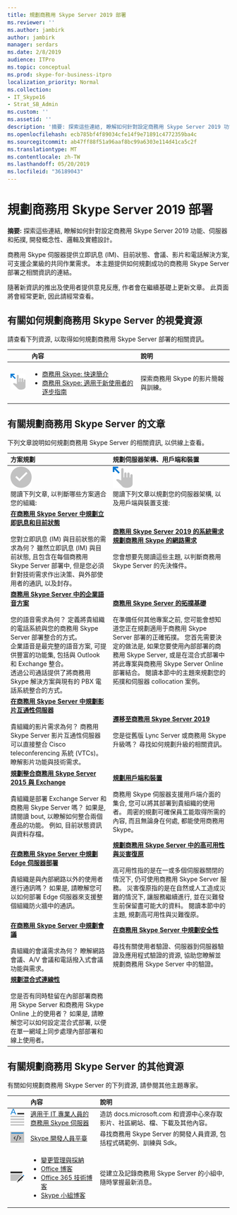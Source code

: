 ```yaml
---
title: 規劃商務用 Skype Server 2019 部署
ms.reviewer: ''
ms.author: jambirk
author: jambirk
manager: serdars
ms.date: 2/8/2019
audience: ITPro
ms.topic: conceptual
ms.prod: skype-for-business-itpro
localization_priority: Normal
ms.collection:
- IT_Skype16
- Strat_SB_Admin
ms.custom: ''
ms.assetid: ''
description: '摘要: 探索這些連結, 瞭解如何針對設定商務用 Skype Server 2019 功能、伺服器和拓撲, 開發概念性、邏輯及實體設計。'
ms.openlocfilehash: ecb785bf4f89034cfe14f9e71891c4772359ba4c
ms.sourcegitcommit: ab47ff88f51a96aaf8bc99a6303e114d41ca5c2f
ms.translationtype: MT
ms.contentlocale: zh-TW
ms.lasthandoff: 05/20/2019
ms.locfileid: "36189043"
---
```

# <a name="plan-for-your-skype-for-business-server-2019-deployment"></a>規劃商務用 Skype Server 2019 部署
 
**摘要:** 探索這些連結, 瞭解如何針對設定商務用 Skype Server 2019 功能、伺服器和拓撲, 開發概念性、邏輯及實體設計。
  
商務用 Skype 伺服器提供立即訊息 (IM)、目前狀態、會議、影片和電話解決方案, 可支援企業級的共同作業需求。 本主題提供如何規劃成功的商務用 Skype Server 部署之相關資訊的連結。 
  
隨著新資訊的推出及使用者提供意見反應, 作者會在繼續基礎上更新文章。 此頁面將會經常更新, 因此請經常查看。
## <a name="visual-resources-about-how-to-plan-for-skype-for-business-server"></a>有關如何規劃商務用 Skype Server 的視覺資源

請查看下列資源, 以取得如何規劃商務用 Skype Server 部署的相關資訊。
  
||內容|說明|
|:--- |:--- |:--- |
|![影片的圖示](../media/get_started.png)|<UL><LI>[商務用 Skype: 快速簡介](https://www.youtube.com/watch?v=PRJqMuwW5yc&amp;feature=youtu.be) </li><li>  [商務用 Skype: 適用于新使用者的逐步指南](https://www.youtube.com/watch?v=7_c4zVJ739M&amp;feature=youtu.be)</li></ul>   |探索商務用 Skype 的影片簡報與訓練。    |
   
## <a name="articles-about-planning-for-skype-for-business-server"></a>有關規劃商務用 Skype Server 的文章

下列文章說明如何規劃商務用 Skype Server 的相關資訊, 以供線上查看。 
  
|方案規劃|規劃伺服器架構、用戶端和裝置|
|:-----|:-----|
|![[方案] 內容的圖示](../media/success.png) <br>  閱讀下列文章, 以判斷哪些方案適合您的組織:    |![伺服器架構內容的圖示](../media/get_started.png)  <br> 閱讀下列文章以規劃您的伺服器架構, 以及用戶端與裝置支援:    |
|**[在商務用 Skype Server 中規劃立即訊息和目前狀態](../../SfbServer/plan-your-deployment/instant-messaging-and-presence.md)**<br/><br/> 您對立即訊息 (IM) 與目前狀態的需求為何？ 雖然立即訊息 (IM) 與目前狀態, 且包含在每個商務用 Skype Server 部署中, 但是您必須針對技術需求作出決策、與外部使用者的通訊, 以及封存。 <br/> | **[商務用 Skype Server 2019 的系統需求](system-requirements.md)**  <br/> **[規劃商務用 Skype 的網路需求](../../SfbServer/plan-your-deployment/network-requirements/network-requirements.md)**<br/> <br/>  您會想要先閱讀這些主題, 以判斷商務用 Skype Server 的先決條件。    |
|**[商務用 Skype Server 中的企業語音方案](../../SfbServer/plan-your-deployment/enterprise-voice-solution/enterprise-voice.md)** <br/><br/>您的語音需求為何？ 定義將貴組織的電話系統與您的商務用 Skype Server 部署整合的方式。 <br/> 企業語音是最完整的語音方案, 可提供豐富的功能集, 包括與 Outlook 和 Exchange 整合。<br/>透過公司通話提供了將商務用 Skype 解決方案與現有的 PBX 電話系統整合的方式。   |**[商務用 Skype Server 的拓撲基礎](../../SfbServer/plan-your-deployment/topology-basics/topology-basics.md)** <br/><br/>在準備任何其他專案之前, 您可能會想知道您正在規劃適用于商務用 Skype Server 部署的正確拓撲。 您首先需要決定的做法是, 如果您要使用內部部署的商務用 Skype Server, 或是在混合式部署中將此專案與商務用 Skype Server Online 部署結合。 閱讀本節中的主題來規劃您的拓撲和伺服器 collocation 案例。   |
|**[在商務用 Skype Server 中規劃影片互通性伺服器](../../SfbServer/plan-your-deployment/video-interop-server.md)** <br/><br/>貴組織的影片需求為何？ 商務用 Skype Server 影片互通性伺服器可以直接整合 Cisco teleconferencing 系統 (VTCs)。 <br/>瞭解影片功能與技術需求。   |**[遷移至商務用 Skype Server 2019](../migration/migration-to-skype-for-business-server-2019.md)** <br/> <br/>您是從舊版 Lync Server 或商務用 Skype 升級嗎？ 尋找如何規劃升級的相關資訊。   |
|**[規劃整合商務用 Skype Server 2015 與 Exchange](../../SfbServer/plan-your-deployment/integrate-with-exchange/integrate-with-exchange.md)** <br/><br/>貴組織是部署 Exchange Server 和商務用 Skype Server 嗎？ 如果是, 請閱讀 bout, 以瞭解如何整合兩個產品的功能。 例如, 目前狀態資訊與資料存檔。   |**[規劃用戶端和裝置](../../SfbServer/plan-your-deployment/clients-and-devices/clients-and-devices.md)** <br/><br/>商務用 Skype 伺服器支援用戶端介面的集合, 您可以將其部署到貴組織的使用者。 周密的規劃可確保員工能取得所需的內容, 而且無論身在何處, 都能使用商務用 Skype。   |
|**[在商務用 Skype Server 中規劃 Edge 伺服器部署](../../SfbServer/plan-your-deployment/edge-server-deployments/edge-server-deployments.md)** <br/><br/> 貴組織是與內部網路以外的使用者進行通訊嗎？ 如果是, 請瞭解您可以如何部署 Edge 伺服器來支援整個組織防火牆中的通訊。   |**[規劃商務用 Skype Server 中的高可用性與災害復原](../../SfbServer/plan-your-deployment/high-availability-and-disaster-recovery/high-availability-and-disaster-recovery.md)** <br/><br/>高可用性指的是在一或多個伺服器關閉的情況下, 仍可使用商務用 Skype Server 服務。 災害復原指的是在自然或人工造成災難的情況下, 讓服務繼續進行, 並在災難發生前保留盡可能大的資料。 閱讀本節中的主題, 規劃高可用性與災難復原。   |
|**[在商務用 Skype Server 中規劃會議](../../SfbServer/plan-your-deployment/conferencing/conferencing.md)** <br/><br/> 貴組織的會議需求為何？ 瞭解網路會議、A/V 會議和電話撥入式會議功能與需求。   |**[在商務用 Skype Server 中規劃安全性](../../SfbServer/plan-your-deployment/security/security.md)** <br/><br/>尋找有關使用者驗證、伺服器到伺服器驗證及應用程式驗證的資源, 協助您瞭解並規劃商務用 Skype Server 中的驗證。   |
|**[規劃混合式連線性](../../SfbHybrid/hybrid/plan-hybrid-connectivity.md?toc=/SkypeForBusiness/sfbhybridtoc/toc.json)**  <br/><br/>您是否有同時駐留在內部部署商務用 Skype Server 和商務用 Skype Online 上的使用者？ 如果是, 請瞭解您可以如何設定混合式部署, 以便在單一網域上同步處理內部部署和線上使用者。   
   
## <a name="additional-resources-about-planning-for-skype-for-business-server"></a>有關規劃商務用 Skype Server 的其他資源

有關如何規劃商務用 Skype Server 的下列資源, 請參閱其他主題專家。 
  
|&nbsp;&nbsp;&nbsp;|內容|說明|
|:--- |:--- |:--- |
|![DMC 圖示](../media/paragraph_writing.png)| [適用于 IT 專業人員的商務用 Skype 伺服器](https://go.microsoft.com/fwlink/p/?LinkId=527960)   |造訪 docs.microsoft.com 和資源中心來存取影片、社區網站、檔、下載及其他內容。    |
|![開發人員內容的圖示](../media/developer.png)|[Skype 開發人員平臺](https://go.microsoft.com/fwlink/?LinkId=619775)   | 尋找商務用 Skype Server 的開發人員資源, 包括程式碼範例、訓練與 Sdk。    |
|![新聞、博客等的圖示](../media/blog_site.png) | <UL><LI>[變更管理與採納](https://go.microsoft.com/fwlink/p/?LinkId=532796) </LI><LI>   [Office 博客](https://go.microsoft.com/fwlink/p/?LinkId=528899) </li><li>[Office 365 技術博客](https://go.microsoft.com/fwlink/p/?LinkId=532798.aspx) </li><li>  [Skype 小組博客](https://go.microsoft.com/fwlink/p/?LinkId=532818) </li></ul>  |從建立及記錄商務用 Skype Server 的小組中, 隨時掌握最新消息。    |
